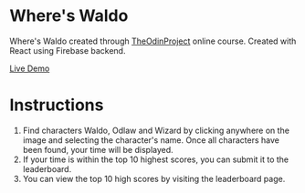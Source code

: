 # Where's Waldo

Where's Waldo created through [TheOdinProject](https://www.theodinproject.com) online course. Created with React using Firebase backend.

[Live Demo](https://redraptor10.github.io/Wheres-Waldo)

# Instructions

1. Find characters Waldo, Odlaw and Wizard by clicking anywhere on the image and selecting the character's name. Once all characters have been found, your time will be displayed.
2. If your time is within the top 10 highest scores, you can submit it to the leaderboard.
3. You can view the top 10 high scores by visiting the leaderboard page.
